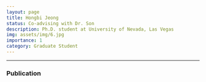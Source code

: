 ```yaml
---
layout: page
title: Hongbi Jeong
status: Co-advising with Dr. Son
description: Ph.D. student at University of Nevada, Las Vegas
img: assets/img/6.jpg
importance: 1
category: Graduate Student
---
```


_ _ _

### Publication

<!-- + -->
